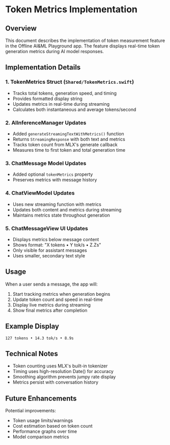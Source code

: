 # Token Metrics Implementation

## Overview
This document describes the implementation of token measurement feature in the Offline AI&ML Playground app. The feature displays real-time token generation metrics during AI model responses.

## Implementation Details

### 1. TokenMetrics Struct (`Shared/TokenMetrics.swift`)
- Tracks total tokens, generation speed, and timing
- Provides formatted display string
- Updates metrics in real-time during streaming
- Calculates both instantaneous and average tokens/second

### 2. AIInferenceManager Updates
- Added `generateStreamingTextWithMetrics()` function
- Returns `StreamingResponse` with both text and metrics
- Tracks token count from MLX's generate callback
- Measures time to first token and total generation time

### 3. ChatMessage Model Updates
- Added optional `tokenMetrics` property
- Preserves metrics with message history

### 4. ChatViewModel Updates
- Uses new streaming function with metrics
- Updates both content and metrics during streaming
- Maintains metrics state throughout generation

### 5. ChatMessageView UI Updates
- Displays metrics below message content
- Shows format: "X tokens • Y tok/s • Z.Zs"
- Only visible for assistant messages
- Uses smaller, secondary text style

## Usage

When a user sends a message, the app will:
1. Start tracking metrics when generation begins
2. Update token count and speed in real-time
3. Display live metrics during streaming
4. Show final metrics after completion

## Example Display
```
127 tokens • 14.3 tok/s • 8.9s
```

## Technical Notes

- Token counting uses MLX's built-in tokenizer
- Timing uses high-resolution Date() for accuracy
- Smoothing algorithm prevents jumpy rate display
- Metrics persist with conversation history

## Future Enhancements

Potential improvements:
- Token usage limits/warnings
- Cost estimation based on token count
- Performance graphs over time
- Model comparison metrics